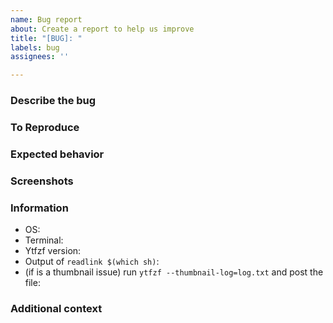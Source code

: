 ```yaml
---
name: Bug report
about: Create a report to help us improve
title: "[BUG]: "
labels: bug
assignees: ''

---
```


### Describe the bug

### To Reproduce

### Expected behavior

### Screenshots

### Information
 - OS:
 - Terminal:
 - Ytfzf version:
 - Output of `readlink $(which sh)`:
 - (if is a thumbnail issue) run `ytfzf --thumbnail-log=log.txt` and post the file:


### Additional context
